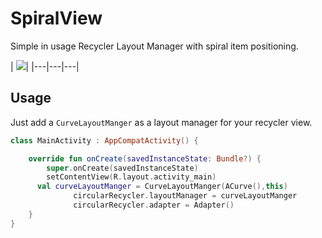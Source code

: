 # SpiralView

Simple in usage Recycler Layout Manager with spiral item positioning.

|  ![](animation.gif)|
|---|---|---|

## Usage
Just add a `CurveLayoutManger` as a layout manager for your recycler view.
```kotlin
class MainActivity : AppCompatActivity() {

    override fun onCreate(savedInstanceState: Bundle?) {
        super.onCreate(savedInstanceState)
        setContentView(R.layout.activity_main)
      val curveLayoutManger = CurveLayoutManger(ACurve(),this)
              circularRecycler.layoutManager = curveLayoutManger
              circularRecycler.adapter = Adapter()
    }
}
```